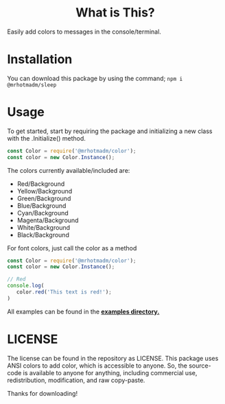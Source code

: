 <h1 align="center">What is This?</h1>

Easily add colors to messages in the console/terminal.

# Installation

You can download this package by using the command; `npm i @mrhotmadm/sleep`

# Usage

To get started, start by requiring the package and initializing a new class with the .Initialize() method.

```js
const Color = require('@mrhotmadm/color');
const color = new Color.Instance();
```

The colors currently available/included are:

* Red/Background
* Yellow/Background
* Green/Background
* Blue/Background
* Cyan/Background
* Magenta/Background
* White/Background
* Black/Background

For font colors, just call the color as a method

```js
const Color = require('@mrhotmadm/color');
const color = new Color.Instance();

// Red
console.log(
   color.red('This text is red!');
)
```

All examples can be found in the **[examples directory.](https://github.com/mrhotmadm/color/tree/main/examples)**

# LICENSE

The license can be found in the repository as LICENSE. This package uses ANSI colors to add color, which is accessible to anyone. 
So, the source-code is available to anyone for anything, including commercial use, redistribution, modification, and raw copy-paste.

Thanks for downloading!
